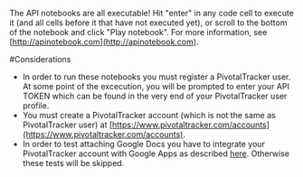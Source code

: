 The API notebooks are all executable! Hit "enter" in any code cell to execute it (and all cells before it that have not executed yet), or scroll to the bottom of the notebook and click "Play notebook". For more information, see [http://apinotebook.com](http://apinotebook.com).

#Considerations

- In order to run these notebooks you must register a PivotalTracker user. At some point of the excecution, you will be prompted to enter your API TOKEN which can be found in the very end of your PivotalTracker user profile.
- You must create a PivotalTracker account (which is not the same as PivotalTracker user) at [https://www.pivotaltracker.com/accounts](https://www.pivotaltracker.com/accounts).
- In order to test attaching Google Docs you have to integrate your PivotalTracker account with Google Apps as described [here](http://pivotallabs.com/integrating-your-tracker-account-with-google-apps/). Otherwise these tests will be skipped.
